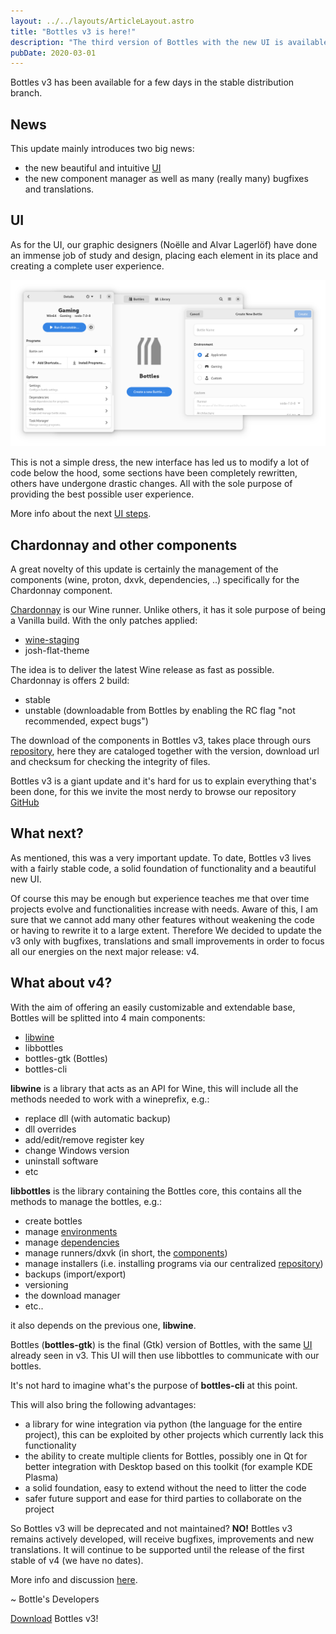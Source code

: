 ```yaml
---
layout: ../../layouts/ArticleLayout.astro
title: "Bottles v3 is here!"
description: "The third version of Bottles with the new UI is available for download."
pubDate: 2020-03-01
---
```


Bottles v3 has been available for a few days in the stable distribution branch.

## News
This update mainly introduces two big news:
- the new beautiful and intuitive [UI](https://usebottles.com/blog/bottles-3-project-refresh/)
- the new component manager
as well as many (really many) bugfixes and translations.

## UI
As for the UI, our graphic designers (Noëlle and Alvar Lagerlöf) have done an immense job
of study and design, placing each element in its place and creating a complete user experience.

![Bottle creation UI](/uploads/bottle-creation.png)

This is not a simple dress, the new interface has led us to modify a lot of code below
the hood, some sections have been completely rewritten, others have undergone drastic changes. All
with the sole purpose of providing the best possible user experience.

More info about the next [UI steps](https://github.com/bottlesdevs/Bottles/issues/143).

## Chardonnay and other components
A great novelty of this update is certainly the management of the components (wine, proton, dxvk,
dependencies, ..) specifically for the Chardonnay component.

[Chardonnay](https://github.com/bottlesdevs/wine) is our Wine runner. Unlike others, it has it
sole purpose of being a Vanilla build. With the only patches applied:
- [wine-staging](https://github.com/wine-staging/wine-staging)
- josh-flat-theme

The idea is to deliver the latest Wine release as fast as possible. Chardonnay is offers 2
build:
- stable
- unstable (downloadable from Bottles by enabling the RC flag "not recommended, expect bugs")

The download of the components in Bottles v3, takes place through ours
[repository](https://github.com/bottlesdevs/components), here they are cataloged together with the version,
download url and checksum for checking the integrity of files.

Bottles v3 is a giant update and it's hard for us to explain everything that's been done, for
this we invite the most nerdy to browse our repository [GitHub](https://github.com/bottlesdevs/Bottles)

## What next?
As mentioned, this was a very important update. To date, Bottles v3 lives with a fairly stable code, a 
solid foundation of functionality and a beautiful new UI.

Of course this may be enough but experience teaches me that over time projects evolve and functionalities increase
with needs.
Aware of this, I am sure that we cannot add many other features without weakening the code or having to rewrite
it to a large extent. Therefore We decided to update the v3 only with bugfixes, translations and small improvements
in order to focus all our energies on the next major release: v4.

## What about v4?
With the aim of offering an easily customizable and extendable base, Bottles will be splitted into 4 main components:
- [libwine](https://github.com/bottlesdevs/libwine)
- libbottles
- bottles-gtk (Bottles)
- bottles-cli

**libwine** is a library that acts as an API for Wine, this will include all the methods needed to work with a wineprefix, e.g.:
- replace dll (with automatic backup)
- dll overrides
- add/edit/remove register key
- change Windows version
- uninstall software
- etc

**libbottles** is the library containing the Bottles core, this contains all the methods to manage the bottles, e.g.:
- create bottles
- manage [environments](https://docs.usebottles.com/getting-started/environments)
- manage [dependencies](https://github.com/bottlesdevs/dependencies)
- manage runners/dxvk (in short, the [components](https://github.com/bottlesdevs/components))
- manage installers (i.e. installing programs via our centralized [repository](https://github.com/bottlesdevs/programs))
- backups (import/export)
- versioning
- the download manager
- etc..

it also depends on the previous one, **libwine**.

Bottles (**bottles-gtk**) is the final (Gtk) version of Bottles, with the same
[UI](https://usebottles.com/blog/bottles-3-project-refresh/) already seen in v3. This UI will then use libbottles to 
communicate with our bottles.

It's not hard to imagine what's the purpose of **bottles-cli** at this point.

This will also bring the following advantages:
- a library for wine integration via python (the language for the entire project), this can be exploited by other 
projects which currently lack this functionality
- the ability to create multiple clients for Bottles, possibly one in Qt for better integration with Desktop based 
on this toolkit (for example KDE Plasma)
- a solid foundation, easy to extend without the need to litter the code
- safer future support and ease for third parties to collaborate on the project

So Bottles v3 will be deprecated and not maintained? **NO!**
Bottles v3 remains actively developed, will receive bugfixes, improvements and new translations. It will continue 
to be supported until the release of the first stable of v4 (we have no dates).

More info and discussion [here](https://github.com/bottlesdevs/Bottles/issues/133).

~ Bottle's Developers

<a class="button" href="/download" style="">Download</a> Bottles v3!
